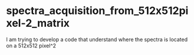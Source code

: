 # spectra_acquisition_from_512x512pixel-2_matrix
I am trying to develop a code that understand where the spectra is located on a 512x512 pixel^2
